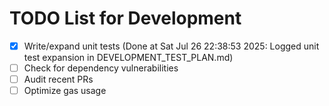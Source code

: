 # TODO List for Development

- [x] Write/expand unit tests  (Done at Sat Jul 26 22:38:53 2025: Logged unit test expansion in DEVELOPMENT_TEST_PLAN.md)
- [ ] Check for dependency vulnerabilities
- [ ] Audit recent PRs
- [ ] Optimize gas usage